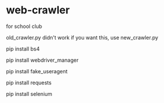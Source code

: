 # web-crawler 
for school club

old_crawler.py didn't work
if you want this, use new_crawler.py

pip install bs4

pip install webdriver_manager

pip install fake_useragent

pip install requests    

pip install selenium

